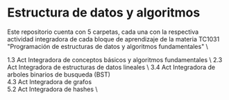 # Estructura de datos y algoritmos

Este repositorio cuenta con 5 carpetas, cada una con la respectiva actividad integradora de cada bloque de aprendizaje de la materia TC1031 "Programación de estructuras de datos y algoritmos fundamentales" \ 

1.3 Act Integradora de conceptos básicos y algoritmos fundamentales \ 
2.3 Act Integradora de estructuras de datos lineales  \ 
3.4 Act Integradora de arboles binarios de busqueda (BST) \
4.3 Act Integradora de grafos \
5.2 Act Integradora de hashes \
